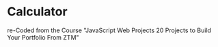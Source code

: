 # Calculator
re-Coded from the Course "JavaScript Web Projects 20 Projects to Build Your Portfolio From ZTM"
